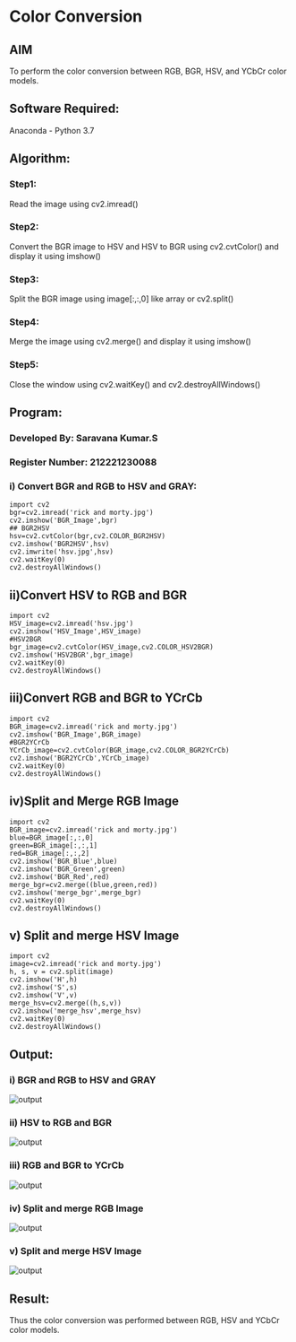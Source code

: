 # Color Conversion
## AIM
To perform the color conversion between RGB, BGR, HSV, and YCbCr color models.

## Software Required:
Anaconda - Python 3.7
## Algorithm:
### Step1:
Read the image using cv2.imread()
### Step2:
Convert the BGR image to HSV and HSV to BGR using cv2.cvtColor() and display it using imshow()

### Step3:
Split the BGR image using image[:,:,0] like array or cv2.split()

### Step4:
Merge the image using cv2.merge() and display it using imshow()

### Step5:
Close the window using cv2.waitKey() and cv2.destroyAllWindows()

## Program:
### Developed By: Saravana Kumar.S
### Register Number: 212221230088
### i) Convert BGR and RGB to HSV and GRAY:
```
import cv2
bgr=cv2.imread('rick and morty.jpg')
cv2.imshow('BGR_Image',bgr)
## BGR2HSV
hsv=cv2.cvtColor(bgr,cv2.COLOR_BGR2HSV)
cv2.imshow('BGR2HSV',hsv)
cv2.imwrite('hsv.jpg',hsv)
cv2.waitKey(0)
cv2.destroyAllWindows()
```
## ii)Convert HSV to RGB and BGR
```
import cv2
HSV_image=cv2.imread('hsv.jpg')
cv2.imshow('HSV_Image',HSV_image)
#HSV2BGR
bgr_image=cv2.cvtColor(HSV_image,cv2.COLOR_HSV2BGR)
cv2.imshow('HSV2BGR',bgr_image)
cv2.waitKey(0)
cv2.destroyAllWindows()
```
## iii)Convert RGB and BGR to YCrCb
```
import cv2
BGR_image=cv2.imread('rick and morty.jpg')
cv2.imshow('BGR_Image',BGR_image)
#BGR2YCrCb
YCrCb_image=cv2.cvtColor(BGR_image,cv2.COLOR_BGR2YCrCb)
cv2.imshow('BGR2YCrCb',YCrCb_image)
cv2.waitKey(0)
cv2.destroyAllWindows()
```
## iv)Split and Merge RGB Image
```
import cv2
BGR_image=cv2.imread('rick and morty.jpg')
blue=BGR_image[:,:,0]
green=BGR_image[:,:,1]
red=BGR_image[:,:,2]
cv2.imshow('BGR_Blue',blue)
cv2.imshow('BGR_Green',green)
cv2.imshow('BGR_Red',red)
merge_bgr=cv2.merge((blue,green,red))
cv2.imshow('merge_bgr',merge_bgr)
cv2.waitKey(0)
cv2.destroyAllWindows()
```
## v) Split and merge HSV Image
```
import cv2
image=cv2.imread('rick and morty.jpg')
h, s, v = cv2.split(image)
cv2.imshow('H',h)
cv2.imshow('S',s)
cv2.imshow('V',v)
merge_hsv=cv2.merge((h,s,v))
cv2.imshow('merge_hsv',merge_hsv)
cv2.waitKey(0)
cv2.destroyAllWindows()
```
## Output:
### i) BGR and RGB to HSV and GRAY
![output](./out1.png)

### ii) HSV to RGB and BGR
![output](./out2.png)

### iii) RGB and BGR to YCrCb
![output](./out3.png)

### iv) Split and merge RGB Image
![output](./out4.png)

### v) Split and merge HSV Image
![output](./out5.png)


## Result:
Thus the color conversion was performed between RGB, HSV and YCbCr color models.
